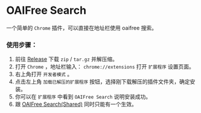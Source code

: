 # OAIFree Search

一个简单的 `Chrome` 插件，可以直接在地址栏使用 oaifree 搜索。

### 使用步骤：

1. 前往 [Release](https://github.com/wozulong/oaifree-search/releases) 下载 `zip` / `tar.gz` 并解压缩。
2. 打开 `Chrome` ，地址栏输入： `chrome://extensions` 打开 `扩展程序` 设置页面。
3. 右上角打开 `开发者模式` 。
4. 点击左上角 `加载已解压的扩展程序` 按钮，选择刚下载解压的插件文件夹，确定安装。
5. 你可以在 `扩展程序` 中看到 `OAIFree Search` 说明安装成功。
6. 跟 [OAIFree Search(Shared)](https://github.com/wozulong/oaifree-search-shared) 同时只能有一个生效。

